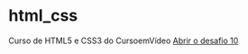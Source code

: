 # html_css
Curso de HTML5 e CSS3 do CursoemVídeo
<a href="https://roaney.github.io/html_css/desafios/desafio_10/pagina01.html">Abrir o desafio 10</a>